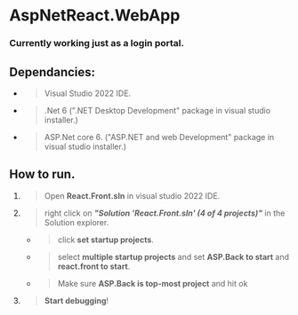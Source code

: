  # AspNetReact.WebApp

### Currently working just as a login portal.

## Dependancies:

- >Visual Studio 2022 IDE.

- >.Net 6 (".NET Desktop Development" package in visual studio installer.)

- >ASP.Net core 6. ("ASP.NET and web Development" package in visual studio installer.)


## How to run.
1. >Open **React.Front.sln** in visual studio 2022 IDE.

2. >right click on ***"Solution 'React.Front.sln' (4 of 4 projects)"*** in the Solution explorer.

    - >click **set startup projects**. 

    - >select **multiple startup projects** and set **ASP.Back to start** and **react.front to start**.

    - >Make sure **ASP.Back is top-most project** and hit ok

3. >****Start debugging****! 


